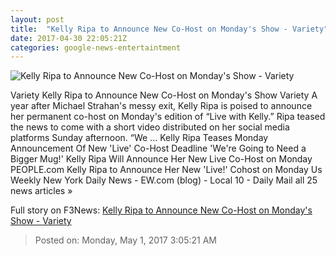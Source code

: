 ```yaml
---
layout: post
title:  "Kelly Ripa to Announce New Co-Host on Monday's Show - Variety"
date: 2017-04-30 22:05:21Z
categories: google-news-entertaintment
---
```


![Kelly Ripa to Announce New Co-Host on Monday's Show - Variety](http://pmcvariety.files.wordpress.com/2015/10/kelly-ripa-walk-of-fame.jpg?w=1000&h=562&crop=1)

Variety Kelly Ripa to Announce New Co-Host on Monday's Show Variety A year after Michael Strahan's messy exit, Kelly Ripa is poised to announce her permanent co-host on Monday's edition of “Live with Kelly.” Ripa teased the news to come with a short video distributed on her social media platforms Sunday afternoon. “We ... Kelly Ripa Teases Monday Announcement Of New 'Live' Co-Host Deadline 'We're Going to Need a Bigger Mug!' Kelly Ripa Will Announce Her New Live Co-Host on Monday PEOPLE.com Kelly Ripa to Announce Her New 'Live!' Cohost on Monday Us Weekly New York Daily News - EW.com (blog) - Local 10 - Daily Mail all 25 news articles »


Full story on F3News: [Kelly Ripa to Announce New Co-Host on Monday's Show - Variety](http://www.f3nws.com/n/NTvDNE)

> Posted on: Monday, May 1, 2017 3:05:21 AM
